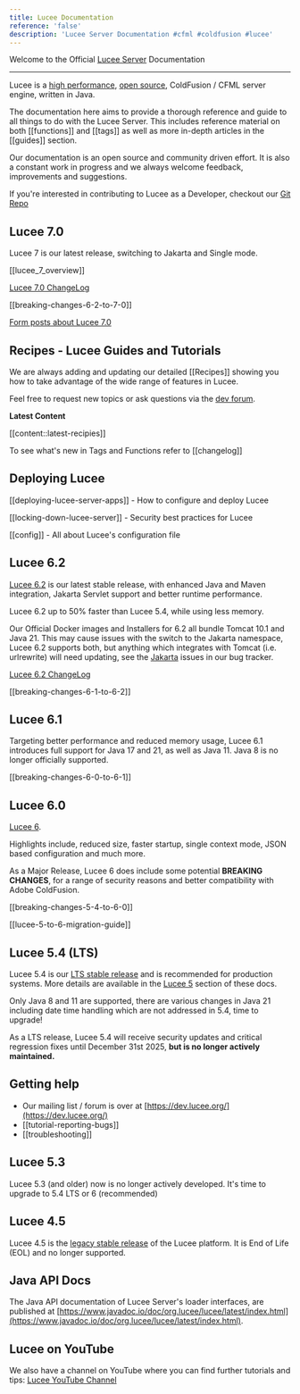 ```yaml
---
title: Lucee Documentation
reference: 'false'
description: 'Lucee Server Documentation #cfml #coldfusion #lucee'
---
```


Welcome to the Official [Lucee Server](https://lucee.org) Documentation

---

Lucee is a [high performance](https://community.ortussolutions.com/t/how-does-cfml-really-perform-compared-to-other-languages/9325), [open source](https://github.com/lucee/Lucee), ColdFusion / CFML server engine, written in Java.

The documentation here aims to provide a thorough reference and guide to all things to do with the Lucee Server. This includes reference material on both [[functions]] and [[tags]] as well as more in-depth articles in the [[guides]] section.

Our documentation is an open source and community driven effort. It is also a constant work in progress and we always welcome feedback, improvements and suggestions.

If you're interested in contributing to Lucee as a Developer, checkout our [Git Repo](https://github.com/lucee/Lucee/blob/7.0/CONTRIBUTING.md)

## Lucee 7.0

Lucee 7 is our latest release, switching to Jakarta and Single mode.

[[lucee_7_overview]]

[Lucee 7.0 ChangeLog](https://download.lucee.org/changelog/?version=7.0)

[[breaking-changes-6-2-to-7-0]]

[Form posts about Lucee 7.0](https://dev.lucee.org/tag/lucee-7)

## Recipes - Lucee Guides and Tutorials

We are always adding and updating our detailed [[Recipes]] showing you how to take advantage of the wide range of features in Lucee.

Feel free to request new topics or ask questions via the [dev forum](https://dev.lucee.org/).

**Latest Content**

[[content::latest-recipies]]

To see what's new in Tags and Functions refer to [[changelog]]

## Deploying Lucee

[[deploying-lucee-server-apps]] - How to configure and deploy Lucee

[[locking-down-lucee-server]] - Security best practices for Lucee

[[config]] - All about Lucee's configuration file

## Lucee 6.2

[Lucee 6.2](https://dev.lucee.org/tag/lucee-62) is our latest stable release, with enhanced Java and Maven integration, Jakarta Servlet support and better runtime performance.

Lucee 6.2 up to 50% faster than Lucee 5.4, while using less memory.

Our Official Docker images and Installers for 6.2 all bundle Tomcat 10.1 and Java 21. This may cause issues with the switch to the Jakarta namespace, Lucee 6.2 supports both, but anything which integrates with Tomcat (i.e. urlrewrite) will need updating, see the [Jakarta](https://luceeserver.atlassian.net/issues/?jql=labels%20%3D%20%22jakarta%22) issues in our bug tracker.

[Lucee 6.2 ChangeLog](https://download.lucee.org/changelog/?version=6.2)

[[breaking-changes-6-1-to-6-2]]

## Lucee 6.1

Targeting better performance and reduced memory usage, Lucee 6.1 introduces full support for Java 17 and 21, as well as Java 11.
Java 8 is no longer officially supported.

[[breaking-changes-6-0-to-6-1]]

## Lucee 6.0

[Lucee 6](https://dev.lucee.org/tag/lucee-6).

Highlights include, reduced size, faster startup, single context mode, JSON based configuration and much more.

As a Major Release, Lucee 6 does include some potential **BREAKING CHANGES**, for a range of security reasons and better compatibility with Adobe ColdFusion.

[[breaking-changes-5-4-to-6-0]]

[[lucee-5-to-6-migration-guide]]

## Lucee 5.4 (LTS)

Lucee 5.4 is our [LTS stable release](https://lucee.org/downloads.html) and is recommended for production systems. More details are available in the [Lucee 5](/guides/lucee-5.html) section of these docs.

Only Java 8 and 11 are supported, there are various changes in Java 21 including date time handling which are not addressed in 5.4, time to upgrade!

As a LTS release, Lucee 5.4 will receive security updates and critical regression fixes until December 31st 2025, **but is no longer actively maintained.**

## Getting help

- Our mailing list / forum is over at [https://dev.lucee.org/](https://dev.lucee.org/)
- [[tutorial-reporting-bugs]]
- [[troubleshooting]]

## Lucee 5.3

Lucee 5.3 (and older) now is no longer actively developed. It's time to upgrade to 5.4 LTS or 6 (recommended)

## Lucee 4.5

Lucee 4.5 is the [legacy stable release](https://lucee.org/downloads.html) of the Lucee platform. It is End of Life (EOL) and no longer supported.

## Java API Docs

The Java API documentation of Lucee Server's loader interfaces, are published at [https://www.javadoc.io/doc/org.lucee/lucee/latest/index.html](https://www.javadoc.io/doc/org.lucee/lucee/latest/index.html).

## Lucee on YouTube

We also have a channel on YouTube where you can find further tutorials and tips: [Lucee YouTube Channel](https://www.youtube.com/channel/UCdsCTvG8-gKUu4zA309EZYA)
